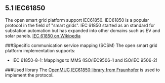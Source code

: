 ## 5.1 IEC61850
The open smart grid platform support IEC61850. IEC61850 is a popular protocol in the field of "smart grids". IEC 61850 started as an standard for substation automation but has expanded into other domains such as EV and solar panels. 
[IEC 61850 on Wikipedia](https://en.wikipedia.org/wiki/IEC_61850)

###Specific communication service mapping (SCSM) 
The open smart grid platform implementation supports:
* IEC 61850-8-1: Mappings to MMS (ISO/IEC9506-1 and ISO/IEC 9506-2)

###Used library
The [OpenMUC IEC61850 library from Fraunhofer](https://www.openmuc.org/iec-61850/) is used to implement the protocol.
